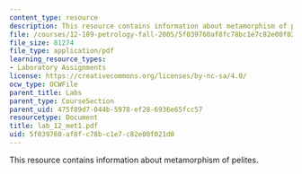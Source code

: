 ```yaml
---
content_type: resource
description: This resource contains information about metamorphism of pelites.
file: /courses/12-109-petrology-fall-2005/5f039760af8fc78bc1e7c82e00f021d0_lab_12_met1.pdf
file_size: 81274
file_type: application/pdf
learning_resource_types:
- Laboratory Assignments
license: https://creativecommons.org/licenses/by-nc-sa/4.0/
ocw_type: OCWFile
parent_title: Labs
parent_type: CourseSection
parent_uid: 475f89d7-044b-5978-ef28-6936e65fcc57
resourcetype: Document
title: lab_12_met1.pdf
uid: 5f039760-af8f-c78b-c1e7-c82e00f021d0
---
```

This resource contains information about metamorphism of pelites.